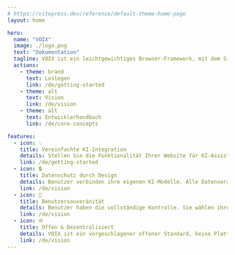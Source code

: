 ```yaml
---
# https://vitepress.dev/reference/default-theme-home-page
layout: home

hero:
  name: "VOIX"
  image: ./logo.png
  text: "Dokumentation"
  tagline: VOIX ist ein leichtgewichtiges Browser-Framework, mit dem Sie KI-Assistenten zu jeder Website hinzufügen können, nur mit HTML. Sie definieren Werkzeuge mit <code>&lt;tool&gt;</code>-Tags und stellen den Zustand mit <code>&lt;context&gt;</code> bereit, und die VOIX Chrome-Erweiterung wandelt diese in strukturierte API-Aufrufe um, die der Assistent verwenden kann – ohne Ihr Layout, Ihre Stile oder Ihren Datenschutz zu beeinträchtigen.
  actions:
    - theme: brand
      text: Loslegen
      link: /de/getting-started
    - theme: alt
      text: Vision
      link: /de/vision
    - theme: alt
      text: Entwicklerhandbuch
      link: /de/core-concepts

features:
  - icon: 💡
    title: Vereinfachte KI-Integration
    details: Stellen Sie die Funktionalität Ihrer Website für KI-Assistenten mit einfachen HTML-Tags bereit. Keine Backend-Änderungen, keine komplexen SDKs und keine API-Wartung.
    link: /de/getting-started
  - icon: 🔒
    title: Datenschutz durch Design
    details: Benutzer verbinden ihre eigenen KI-Modelle. Alle Datenverarbeitung und der Gesprächsverlauf bleiben privat im Browser des Benutzers und berühren niemals die Server der Website.
    link: /de/vision
  - icon: 👑
    title: Benutzersouveränität
    details: Benutzer haben die vollständige Kontrolle. Sie wählen ihren KI-Anbieter (OpenAI, Anthropic, lokale Modelle), ihre Benutzeroberfläche und wie sie mit Ihrer Website interagieren.
    link: /de/vision
  - icon: 🌐
    title: Offen & Dezentralisiert
    details: VOIX ist ein vorgeschlagener offener Standard, keine Plattform. Dies fördert ein wettbewerbsfähiges Ökosystem von Benutzeragenten und verhindert eine Herstellerbindung für Entwickler und Benutzer.
    link: /de/vision
---
```



<!--@include: @/de/voix_context.md -->